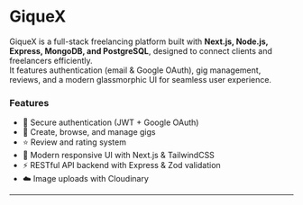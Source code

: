 # GiqueX

GiqueX is a full-stack freelancing platform built with **Next.js, Node.js, Express, MongoDB, and PostgreSQL**, designed to connect clients and freelancers efficiently.  
It features authentication (email & Google OAuth), gig management, reviews, and a modern glassmorphic UI for seamless user experience.  

### Features
- 🔐 Secure authentication (JWT + Google OAuth)
- 📌 Create, browse, and manage gigs
- ⭐ Review and rating system
- 🎨 Modern responsive UI with Next.js & TailwindCSS
- ⚡ RESTful API backend with Express & Zod validation
- ☁️ Image uploads with Cloudinary

---
